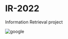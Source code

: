 # IR-2022
Information Retrieval project 

![google](https://user-images.githubusercontent.com/55393990/212726676-49f5db0f-4c46-484f-903b-d32b0300631b.png)
